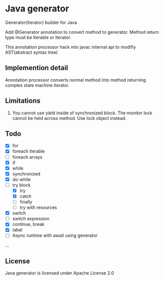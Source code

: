 # Java generator
Generator(Iterator) builder for Java

Add @Generator annotation to convert method to generator. Method return type must be Iterable or Iterator.

This annotation processor hack into javac internal api to modifiy AST(abstract syntax tree)

## Implemention detail
Annotation processor converts normal method into method returning complex state machine iterator.

## Limitations
1. You cannot use yield inside of synchronized block. The monitor lock cannot be held across method. Use lock object instead.

## Todo
- [x] for
- [x] foreach iterable
- [ ] foreach arrays
- [x] if
- [x] while
- [x] synchronized
- [x] do-while
- [ ] try block
  - [x] try
  - [x] catch
  - [ ] finally
  - [ ] try with resources
- [x] switch
- [ ] switch expression
- [x] continue, break
- [x] label
- [ ] Async runtime with await using generator

...

## License
Java generator is licensed under Apache License 2.0

